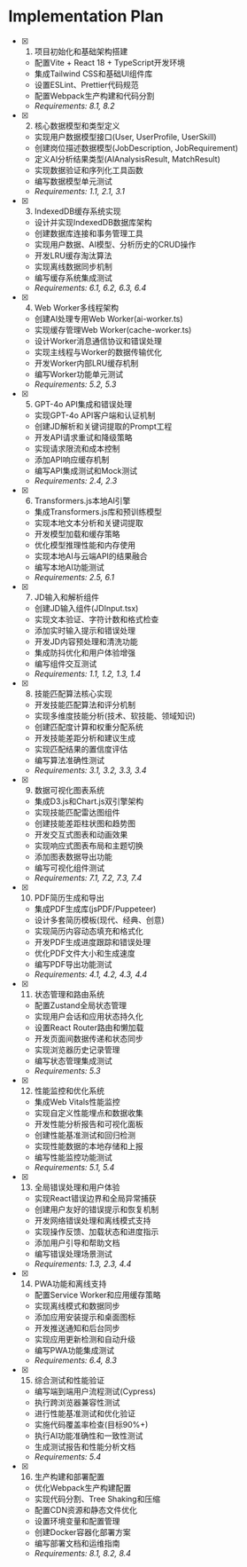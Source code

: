 # Implementation Plan

- [x] 1. 项目初始化和基础架构搭建


  - 配置Vite + React 18 + TypeScript开发环境
  - 集成Tailwind CSS和基础UI组件库
  - 设置ESLint、Prettier代码规范
  - 配置Webpack生产构建和代码分割
  - _Requirements: 8.1, 8.2_

- [x] 2. 核心数据模型和类型定义









  - 实现用户数据模型接口(User, UserProfile, UserSkill)
  - 创建岗位描述数据模型(JobDescription, JobRequirement)
  - 定义AI分析结果类型(AIAnalysisResult, MatchResult)
  - 实现数据验证和序列化工具函数
  - 编写数据模型单元测试
  - _Requirements: 1.1, 2.1, 3.1_

- [x] 3. IndexedDB缓存系统实现














  - 设计并实现IndexedDB数据库架构
  - 创建数据库连接和事务管理工具
  - 实现用户数据、AI模型、分析历史的CRUD操作
  - 开发LRU缓存淘汰算法
  - 实现离线数据同步机制
  - 编写缓存系统集成测试
  - _Requirements: 6.1, 6.2, 6.3, 6.4_

- [x] 4. Web Worker多线程架构






  - 创建AI处理专用Web Worker(ai-worker.ts)
  - 实现缓存管理Web Worker(cache-worker.ts)
  - 设计Worker消息通信协议和错误处理
  - 实现主线程与Worker的数据传输优化
  - 开发Worker内部LRU缓存机制
  - 编写Worker功能单元测试
  - _Requirements: 5.2, 5.3_

- [x] 5. GPT-4o API集成和错误处理






  - 实现GPT-4o API客户端和认证机制
  - 创建JD解析和关键词提取的Prompt工程
  - 开发API请求重试和降级策略
  - 实现请求限流和成本控制
  - 添加API响应缓存机制
  - 编写API集成测试和Mock测试
  - _Requirements: 2.4, 2.3_

- [x] 6. Transformers.js本地AI引擎





  - 集成Transformers.js库和预训练模型
  - 实现本地文本分析和关键词提取
  - 开发模型加载和缓存策略
  - 优化模型推理性能和内存使用
  - 实现本地AI与云端API的结果融合
  - 编写本地AI功能测试
  - _Requirements: 2.5, 6.1_

- [x] 7. JD输入和解析组件





















  - 创建JD输入组件(JDInput.tsx)
  - 实现文本验证、字符计数和格式检查
  - 添加实时输入提示和错误处理
  - 开发JD内容预处理和清洗功能
  - 集成防抖优化和用户体验增强
  - 编写组件交互测试
  - _Requirements: 1.1, 1.2, 1.3, 1.4_


- [x] 8. 技能匹配算法核心实现



  - 开发技能匹配算法和评分机制
  - 实现多维度技能分析(技术、软技能、领域知识)
  - 创建匹配度计算和权重分配系统
  - 开发技能差距分析和建议生成
  - 实现匹配结果的置信度评估
  - 编写算法准确性测试
  - _Requirements: 3.1, 3.2, 3.3, 3.4_

- [x] 9. 数据可视化图表系统





  - 集成D3.js和Chart.js双引擎架构
  - 实现技能匹配雷达图组件
  - 创建技能差距柱状图和趋势图
  - 开发交互式图表和动画效果
  - 实现响应式图表布局和主题切换
  - 添加图表数据导出功能
  - 编写可视化组件测试
  - _Requirements: 7.1, 7.2, 7.3, 7.4_

- [x] 10. PDF简历生成和导出



  - 集成PDF生成库(jsPDF/Puppeteer)
  - 设计多套简历模板(现代、经典、创意)
  - 实现简历内容动态填充和格式化
  - 开发PDF生成进度跟踪和错误处理
  - 优化PDF文件大小和生成速度
  - 编写PDF导出功能测试
  - _Requirements: 4.1, 4.2, 4.3, 4.4_

- [x] 11. 状态管理和路由系统





  - 配置Zustand全局状态管理
  - 实现用户会话和应用状态持久化
  - 设置React Router路由和懒加载
  - 开发页面间数据传递和状态同步
  - 实现浏览器历史记录管理
  - 编写状态管理集成测试
  - _Requirements: 5.3_

- [x] 12. 性能监控和优化系统





  - 集成Web Vitals性能监控
  - 实现自定义性能埋点和数据收集
  - 开发性能分析报告和可视化面板
  - 创建性能基准测试和回归检测
  - 实现性能数据的本地存储和上报
  - 编写性能监控功能测试
  - _Requirements: 5.1, 5.4_

- [x] 13. 全局错误处理和用户体验





  - 实现React错误边界和全局异常捕获
  - 创建用户友好的错误提示和恢复机制
  - 开发网络错误处理和离线模式支持
  - 实现操作反馈、加载状态和进度指示
  - 添加用户引导和帮助文档
  - 编写错误处理场景测试
  - _Requirements: 1.3, 2.3, 4.4_

- [x] 14. PWA功能和离线支持





  - 配置Service Worker和应用缓存策略
  - 实现离线模式和数据同步
  - 添加应用安装提示和桌面图标
  - 开发推送通知和后台同步
  - 实现应用更新检测和自动升级
  - 编写PWA功能集成测试
  - _Requirements: 6.4, 8.3_

- [x] 15. 综合测试和性能验证




  - 编写端到端用户流程测试(Cypress)
  - 执行跨浏览器兼容性测试
  - 进行性能基准测试和优化验证
  - 实施代码覆盖率检查(目标90%+)
  - 执行AI功能准确性和一致性测试
  - 生成测试报告和性能分析文档
  - _Requirements: 5.4_

- [x] 16. 生产构建和部署配置





  - 优化Webpack生产构建配置
  - 实现代码分割、Tree Shaking和压缩
  - 配置CDN资源和静态文件优化
  - 设置环境变量和配置管理
  - 创建Docker容器化部署方案
  - 编写部署文档和运维指南
  - _Requirements: 8.1, 8.2, 8.4_